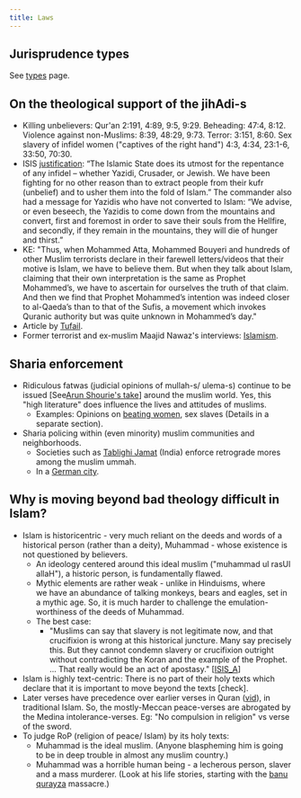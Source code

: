 ```yaml
---
title: Laws
---
```


## Jurisprudence types
See [types](../types/) page.

## On the theological support of the jihAdi-s
- Killing unbelievers: Qur'an 2:191, 4:89, 9:5, 9:29. Beheading: 47:4, 8:12. Violence against non-Muslims: 8:39, 48:29, 9:73. Terror: 3:151, 8:60. Sex slavery of infidel women ("captives of the right hand") 4:3, 4:34, 23:1-6, 33:50, 70:30. 
- ISIS [justification](http://cnsnews.com/news/article/lauretta-brown/isis-commander-justifies-massacre-we-had-called-upon-yazidis-convert): “The Islamic State does its utmost for the repentance of any infidel – whether Yazidi, Crusader, or Jewish. We have been fighting for no other reason than to extract people from their kufr (unbelief) and to usher them into the fold of Islam.” The commander also had a message for Yazidis who have not converted to Islam: “We advise, or even beseech, the Yazidis to come down from the mountains and convert, first and foremost in order to save their souls from the Hellfire, and secondly, if they remain in the mountains, they will die of hunger and thirst.”
- KE: "Thus, when Mohammed Atta, Mohammed Bouyeri and hundreds of other Muslim terrorists declare in their farewell letters/videos that their motive is Islam, we have to believe them. But when they talk about Islam, claiming that their own interpretation is the same as Prophet Mohammed’s, we have to ascertain for ourselves the truth of that claim. And then we find that Prophet Mohammed’s intention was indeed closer to al-Qaeda’s than to that of the Sufis, a movement which invokes Quranic authority but was quite unknown in Mohammed’s day."
- Article by [Tufail](http://www.newindianexpress.com/columns/Skewed-logic-of-Al-Qaeda/2013/09/18/article1789874.ece).
- Former terrorist and ex-muslim Maajid Nawaz's interviews: [Islamism](https://www.youtube.com/watch?v=KlADwwnipaI).

## Sharia enforcement
- Ridiculous fatwas (judicial opinions of mullah-s/ ulema-s) continue to be issued \[See[Arun Shourie's take](https://www.youtube.com/watch?v=0iVIec5e3_0&feature)\] around the muslim world. Yes, this "high literature" does influence the lives and attitudes of muslims.
    - Examples: Opinions on [beating women](https://www.youtube.com/watch?v=ty-q9GTure4), sex slaves (Details in a separate section).
- Sharia policing within (even minority) muslim communities and neighborhoods.
    - Societies such as [Tablighi Jamat](http://en.wikipedia.org/wiki/Tablighi_Jamaat) (India) enforce retrograde mores among the muslim ummah.
    - In a [German city](http://www.dw.de/locals-concerned-as-sharia-police-patrol-streets-of-german-city/a-17904887).

## Why is moving beyond bad theology difficult in Islam?

- Islam is historicentric - very much reliant on the deeds and words of a historical person (rather than a deity), Muhammad - whose existence is not questioned by believers.
    - An ideology centered around this ideal muslim ("muhammad ul rasUl allaH"), a historic person, is fundamentally flawed.
    - Mythic elements are rather weak - unlike in Hinduisms, where we have an abundance of talking monkeys, bears and eagles, set in a mythic age. So, it is much harder to challenge the emulation-worthiness of the deeds of Muhammad.
    - The best case:
        - "Muslims can say that slavery is not legitimate now, and that crucifixion is wrong at this historical juncture. Many say precisely this. But they cannot condemn slavery or crucifixion outright without contradicting the Koran and the example of the Prophet. ... That really would be an act of apostasy." \[[ISIS_A](http://www.theatlantic.com/features/archive/2015/02/what-isis-really-wants/384980/)\]
- Islam is highly text-centric: There is no part of their holy texts which declare that it is important to move beyond the texts \[check\].
- Later verses have precedence over earlier verses in Quran ([vid](https://youtu.be/vKXGcZlMK_k?t=1132)), in traditional Islam. So, the mostly-Meccan peace-verses are abrogated by the Medina intolerance-verses. Eg: "No compulsion in religion" vs verse of the sword.
- To judge RoP (religion of peace/ Islam) by its holy texts:
    - Muhammad is the ideal muslim. (Anyone blaspheming him is going to be in deep trouble in almost any muslim country.)
    - Muhammad was a horrible human being - a lecherous person, slaver and a mass murderer. (Look at his life stories, starting with the [banu qurayza](http://en.wikipedia.org/wiki/Banu_Qurayza) massacre.)


